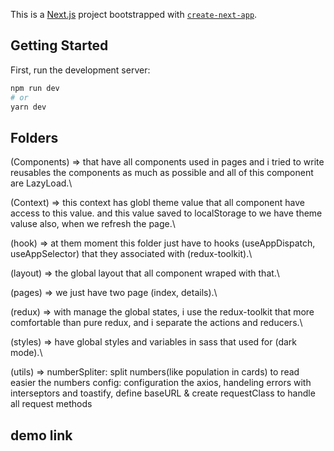 This is a [Next.js](https://nextjs.org/) project bootstrapped with [`create-next-app`](https://github.com/vercel/next.js/tree/canary/packages/create-next-app).

## Getting Started

First, run the development server:

```bash
npm run dev
# or
yarn dev
```

## Folders

(Components) => that have all components used in pages and i tried to write reusables the components as much as possible and all of this component are LazyLoad.\

(Context) => this context has globl theme value that all component have access to this value. and this value saved to localStorage to we have theme valuse also, when we refresh the page.\

(hook) => at them moment this folder just have to hooks (useAppDispatch, useAppSelector) that they associated with (redux-toolkit).\

(layout) => the global layout that all component wraped with that.\

(pages) => we just have two page (index, details).\

(redux) => with manage the global states, i use the redux-toolkit that more comfortable than pure redux, and i separate the actions and reducers.\

(styles) => have global styles and variables in sass that used for (dark mode).\

(utils) => numberSpliter: split numbers(like population in cards) to read easier the numbers
config: configuration the axios, handeling errors with interseptors and toastify, define baseURL & create requestClass to handle all request methods

## demo link
